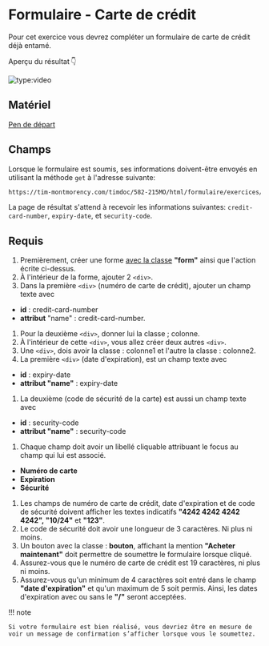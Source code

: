 # Formulaire - Carte de crédit
Pour cet exercice vous devrez compléter un formulaire de carte de crédit déjà entamé.

Aperçu du résultat 👇


![type:video](https://github.com/user-attachments/assets/f624bb1c-fc62-46ed-b66c-6f551c48e7ff)


## Matériel

[Pen de départ](https://codepen.io/pen?template=XWozWyy)

## Champs
Lorsque le formulaire est soumis, ses informations doivent-être envoyés en utilisant la méthode `get` à l'adresse suivante:

```html
https://tim-montmorency.com/timdoc/582-215MO/html/formulaire/exercices/carte-de-credit/submit/
```


La page de résultat s'attend à recevoir les informations suivantes: `credit-card-number`, `expiry-date`, et `security-code`.


## Requis

1. Premièrement, créer une forme <u>avec la classe</u> **"form"** ainsi que l'action écrite ci-dessus.
1. À l'intérieur de la forme, ajouter 2 `<div>`.
1. Dans la première `<div>` (numéro de carte de crédit), ajouter un champ texte avec
  * **id** : credit-card-number
  * **attribut** "name" : credit-card-number.
1. Pour la deuxième `<div>`, donner lui la classe ; colonne.
1. À l'intérieur de cette `<div>`, vous allez créer deux autres `<div>`.
1. Une `<div>`, dois avoir la classe : colonne1 et l'autre la classe : colonne2.
1. La première `<div>` (date d'expiration), est un champ texte avec
  * **id** : expiry-date
  * **attribut "name"** : expiry-date
1. La deuxième (code de sécurité de la carte) est aussi un champ texte avec
  * **id** : security-code
  * **attribut "name"** : security-code
1. Chaque champ doit avoir un libellé cliquable attribuant le focus au champ qui lui est associé.
  * **Numéro de carte**
  * **Expiration**
  * **Sécurité**
1. Les champs de numéro de carte de crédit, date d'expiration et de code de sécurité doivent afficher les textes indicatifs **"4242 4242 4242 4242", "10/24"** et **"123"**.
1. Le code de sécurité doit avoir une longueur de 3 caractères. Ni plus ni moins.
1. Un bouton avec la classe : **bouton**, affichant la mention **"Acheter maintenant"** doit permettre de soumettre le formulaire lorsque cliqué.
1. Assurez-vous que le numéro de carte de crédit est 19 caractères, ni plus ni moins.
1. Assurez-vous qu'un minimum de 4 caractères soit entré dans le champ **"date d'expiration"** et qu'un maximum de 5 soit permis. Ainsi, les dates d'expiration avec ou sans le **"/"** seront acceptées.

!!! note

    Si votre formulaire est bien réalisé, vous devriez être en mesure de voir un message de confirmation s’afficher lorsque vous le soumettez.
